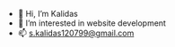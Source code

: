- 👋 Hi, I’m Kalidas
- 👀 I’m interested in website development  
- 📫 s.kalidas120799@gmail.com

<!---
kalidas120799/kalidas120799 is a ✨ special ✨ repository because its `README.md` (this file) appears on your GitHub profile.
You can click the Preview link to take a look at your changes.
--->
